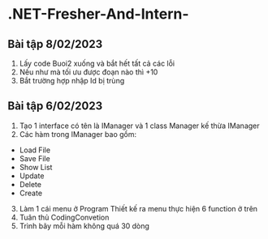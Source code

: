 # .NET-Fresher-And-Intern-

## Bài tập 8/02/2023
1. Lấy code Buoi2 xuống và bắt hết tất cả các lỗi
2. Nếu như mà tối ưu được đoạn nào thì +10
3. Bắt trường hợp nhập Id bị trùng


## Bài tập 6/02/2023
1. Tạo 1 interface có tên là IManager và 1 class Manager kế thừa IManager 
2. Các hàm trong IManager bao gồm: 
+ Load File
+ Save File
+ Show List
+ Update
+ Delete
+ Create
3. Làm 1 cái menu ở Program
Thiết kế ra menu thực hiện 6 function ở trên 
4. Tuân thủ CodingConvetion
5. Trình bãy mỗi hàm không quá 30 dòng

